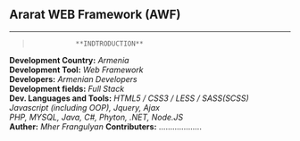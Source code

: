 ##  Ararat WEB Framework (AWF)

***************************************************
>                **INDTRODUCTION**
                
**Development Country:**           *Armenia* </br>
**Development Tool:**              *Web Framework* </br>
**Developers:**                    *Armenian Developers* </br>
**Development fields:**            *Full Stack* </br> 
**Dev. Languages and Tools:**      *HTML5 / CSS3 / LESS / SASS(SCSS)* </br>
                                   *Javascript (including OOP), Jquery, Ajax* </br>
                                   *PHP, MYSQL, Java, C#, Phyton, .NET, Node.JS* </br>
**Auther:**                         *Mher Frangulyan*
**Contributers:**                  ...................
